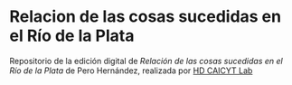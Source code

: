 # Relacion de las cosas sucedidas en el Río de la Plata

Repositorio de la edición digital de _Relación de las cosas sucedidas en el Río de la Plata_ de Pero Hernández, realizada por [HD CAICYT Lab](http://hdlab.space)
